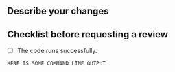 <!---
Please write your PR name in the present imperative tense. Examples of present imperative tense are:
"Fix issue in the dispatcher where…", "Improve our handling of…", etc.

For more information on Pull Requests, you can reference here:
https://success.vanillaforums.com/kb/articles/228-using-pull-requests-to-contribute
-->
## Describe your changes


## Checklist before requesting a review
- [ ] The code runs successfully.

```commandline
HERE IS SOME COMMAND LINE OUTPUT
```
